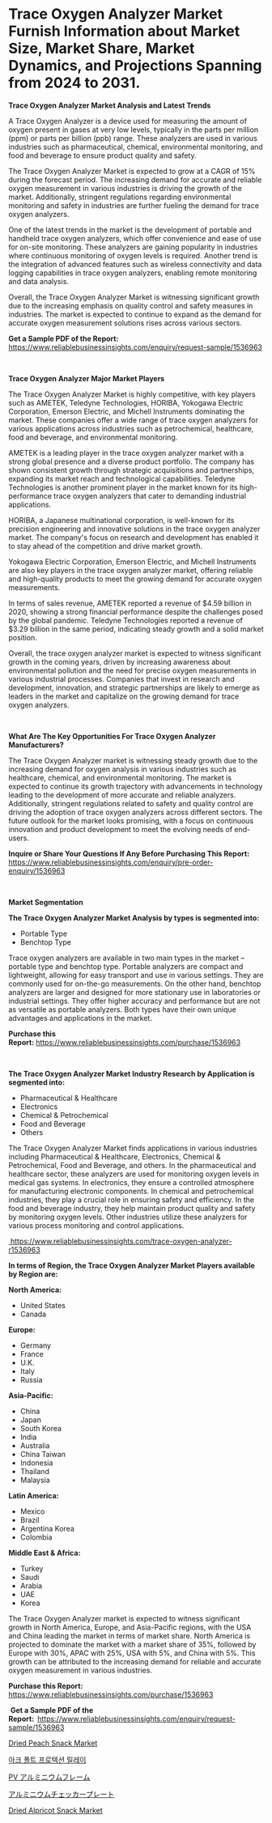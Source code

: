 <p><h1>Trace Oxygen Analyzer Market Furnish Information about Market Size, Market Share, Market Dynamics, and Projections Spanning from 2024 to 2031.</h1></p><p><strong>Trace Oxygen Analyzer Market Analysis and Latest Trends</strong></p>
<p><p>A Trace Oxygen Analyzer is a device used for measuring the amount of oxygen present in gases at very low levels, typically in the parts per million (ppm) or parts per billion (ppb) range. These analyzers are used in various industries such as pharmaceutical, chemical, environmental monitoring, and food and beverage to ensure product quality and safety.</p><p>The Trace Oxygen Analyzer Market is expected to grow at a CAGR of 15% during the forecast period. The increasing demand for accurate and reliable oxygen measurement in various industries is driving the growth of the market. Additionally, stringent regulations regarding environmental monitoring and safety in industries are further fueling the demand for trace oxygen analyzers.</p><p>One of the latest trends in the market is the development of portable and handheld trace oxygen analyzers, which offer convenience and ease of use for on-site monitoring. These analyzers are gaining popularity in industries where continuous monitoring of oxygen levels is required. Another trend is the integration of advanced features such as wireless connectivity and data logging capabilities in trace oxygen analyzers, enabling remote monitoring and data analysis.</p><p>Overall, the Trace Oxygen Analyzer Market is witnessing significant growth due to the increasing emphasis on quality control and safety measures in industries. The market is expected to continue to expand as the demand for accurate oxygen measurement solutions rises across various sectors.</p></p>
<p><strong>Get a Sample PDF of the Report:&nbsp;</strong> <a href="https://www.reliablebusinessinsights.com/enquiry/request-sample/1536963">https://www.reliablebusinessinsights.com/enquiry/request-sample/1536963</a></p>
<p>&nbsp;</p>
<p><strong>Trace Oxygen Analyzer Major Market Players</strong></p>
<p><p>The Trace Oxygen Analyzer Market is highly competitive, with key players such as AMETEK, Teledyne Technologies, HORIBA, Yokogawa Electric Corporation, Emerson Electric, and Michell Instruments dominating the market. These companies offer a wide range of trace oxygen analyzers for various applications across industries such as petrochemical, healthcare, food and beverage, and environmental monitoring.</p><p>AMETEK is a leading player in the trace oxygen analyzer market with a strong global presence and a diverse product portfolio. The company has shown consistent growth through strategic acquisitions and partnerships, expanding its market reach and technological capabilities. Teledyne Technologies is another prominent player in the market known for its high-performance trace oxygen analyzers that cater to demanding industrial applications.</p><p>HORIBA, a Japanese multinational corporation, is well-known for its precision engineering and innovative solutions in the trace oxygen analyzer market. The company's focus on research and development has enabled it to stay ahead of the competition and drive market growth.</p><p>Yokogawa Electric Corporation, Emerson Electric, and Michell Instruments are also key players in the trace oxygen analyzer market, offering reliable and high-quality products to meet the growing demand for accurate oxygen measurements.</p><p>In terms of sales revenue, AMETEK reported a revenue of $4.59 billion in 2020, showing a strong financial performance despite the challenges posed by the global pandemic. Teledyne Technologies reported a revenue of $3.29 billion in the same period, indicating steady growth and a solid market position.</p><p>Overall, the trace oxygen analyzer market is expected to witness significant growth in the coming years, driven by increasing awareness about environmental pollution and the need for precise oxygen measurements in various industrial processes. Companies that invest in research and development, innovation, and strategic partnerships are likely to emerge as leaders in the market and capitalize on the growing demand for trace oxygen analyzers.</p></p>
<p>&nbsp;</p>
<p><strong>What Are The Key Opportunities For Trace Oxygen Analyzer Manufacturers?</strong></p>
<p><p>The Trace Oxygen Analyzer market is witnessing steady growth due to the increasing demand for oxygen analysis in various industries such as healthcare, chemical, and environmental monitoring. The market is expected to continue its growth trajectory with advancements in technology leading to the development of more accurate and reliable analyzers. Additionally, stringent regulations related to safety and quality control are driving the adoption of trace oxygen analyzers across different sectors. The future outlook for the market looks promising, with a focus on continuous innovation and product development to meet the evolving needs of end-users.</p></p>
<p><strong>Inquire or Share Your Questions If Any Before Purchasing This Report:</strong> <a href="https://www.reliablebusinessinsights.com/enquiry/pre-order-enquiry/1536963">https://www.reliablebusinessinsights.com/enquiry/pre-order-enquiry/1536963</a></p>
<p>&nbsp;</p>
<p><strong>Market Segmentation</strong></p>
<p><strong>The Trace Oxygen Analyzer Market Analysis by types is segmented into:</strong></p>
<p><ul><li>Portable Type</li><li>Benchtop Type</li></ul></p>
<p><p>Trace oxygen analyzers are available in two main types in the market – portable type and benchtop type. Portable analyzers are compact and lightweight, allowing for easy transport and use in various settings. They are commonly used for on-the-go measurements. On the other hand, benchtop analyzers are larger and designed for more stationary use in laboratories or industrial settings. They offer higher accuracy and performance but are not as versatile as portable analyzers. Both types have their own unique advantages and applications in the market.</p></p>
<p><strong>Purchase this Report:&nbsp;</strong><a href="https://www.reliablebusinessinsights.com/purchase/1536963">https://www.reliablebusinessinsights.com/purchase/1536963</a></p>
<p>&nbsp;</p>
<p><strong>The Trace Oxygen Analyzer Market Industry Research by Application is segmented into:</strong></p>
<p><ul><li>Pharmaceutical & Healthcare</li><li>Electronics</li><li>Chemical & Petrochemical</li><li>Food and Beverage</li><li>Others</li></ul></p>
<p><p>The Trace Oxygen Analyzer Market finds applications in various industries including Pharmaceutical & Healthcare, Electronics, Chemical & Petrochemical, Food and Beverage, and others. In the pharmaceutical and healthcare sector, these analyzers are used for monitoring oxygen levels in medical gas systems. In electronics, they ensure a controlled atmosphere for manufacturing electronic components. In chemical and petrochemical industries, they play a crucial role in ensuring safety and efficiency. In the food and beverage industry, they help maintain product quality and safety by monitoring oxygen levels. Other industries utilize these analyzers for various process monitoring and control applications.</p></p>
<p><a href="https://www.reliablebusinessinsights.com/trace-oxygen-analyzer-r1536963">&nbsp;https://www.reliablebusinessinsights.com/trace-oxygen-analyzer-r1536963</a></p>
<p><strong>In terms of Region, the Trace Oxygen Analyzer Market Players available by Region are:</strong></p>
<p>
    <p> <strong> North America: </strong>
        <ul>
            <li>United States</li>
            <li>Canada</li>
        </ul>
        </p> 
    <p> <strong> Europe: </strong>
        <ul>
            <li>Germany</li>
            <li>France</li>
            <li>U.K.</li>
            <li>Italy</li>
            <li>Russia</li>
        </ul>
        </p> 
    <p> <strong> Asia-Pacific: </strong>
        <ul>
            <li>China</li>
            <li>Japan</li>
            <li>South Korea</li>
            <li>India</li>
            <li>Australia</li>
            <li>China Taiwan</li>
            <li>Indonesia</li>
            <li>Thailand</li>
            <li>Malaysia</li>
        </ul>
        </p> 
    <p> <strong> Latin America: </strong>
        <ul>
            <li>Mexico</li>
            <li>Brazil</li>
            <li>Argentina Korea</li>
            <li>Colombia</li>
        </ul>
        </p> 
    <p> <strong> Middle East & Africa: </strong>
        <ul>
            <li>Turkey</li>
            <li>Saudi</li>
            <li>Arabia</li>
            <li>UAE</li>
            <li>Korea</li>
        </ul>
    </p>
    </p>
<p><p>The Trace Oxygen Analyzer market is expected to witness significant growth in North America, Europe, and Asia-Pacific regions, with the USA and China leading the market in terms of market share. North America is projected to dominate the market with a market share of 35%, followed by Europe with 30%, APAC with 25%, USA with 5%, and China with 5%. This growth can be attributed to the increasing demand for reliable and accurate oxygen measurement in various industries.</p></p>
<p><strong>Purchase this Report: </strong><a href="https://www.reliablebusinessinsights.com/purchase/1536963">https://www.reliablebusinessinsights.com/purchase/1536963</a></p>
<p>&nbsp;<strong>Get a Sample PDF of the Report:&nbsp;&nbsp;</strong><a href="https://www.reliablebusinessinsights.com/enquiry/request-sample/1536963">https://www.reliablebusinessinsights.com/enquiry/request-sample/1536963</a></p>
<p><strong></strong></p>
<p><p><a href="https://github.com/brentleyjimmiealvaradoz4l1rea/Market-Research-Report-List-3/blob/main/dried-peach-snack-market.md">Dried Peach Snack Market</a></p><p><a href="https://github.com/crfsywufhm81415/Market-Research-Report-List-2/blob/main/6515493165141.md">아크 폴트 프로텍션 릴레이</a></p><p><a href="https://github.com/NikitaBruen/Market-Research-Report-List-1/blob/main/9172706154509.md">PV アルミニウムフレーム</a></p><p><a href="https://github.com/mm14022023/Market-Research-Report-List-1/blob/main/5496826154508.md">アルミニウムチェッカープレート</a></p><p><a href="https://github.com/Angelnienowdseej3e45z3p8c/Market-Research-Report-List-3/blob/main/dried-alpricot-snack-market.md">Dried Alpricot Snack Market</a></p></p>